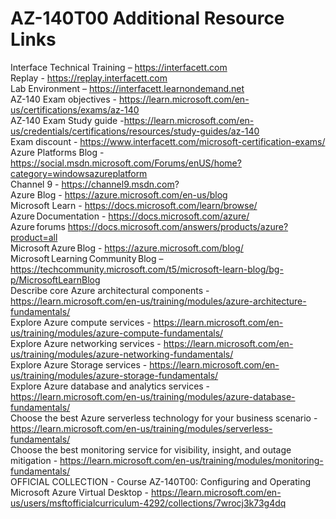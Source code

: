# AZ-140T00 Additional Resource Links <br>

Interface Technical Training – https://interfacett.com<br>
Replay - https://replay.interfacett.com<br>
Lab Environment – https://interfacett.learnondemand.net<br>
AZ-140 Exam objectives - https://learn.microsoft.com/en-us/certifications/exams/az-140<br>
AZ-140 Exam Study guide -https://learn.microsoft.com/en-us/credentials/certifications/resources/study-guides/az-140<br>
Exam discount - https://www.interfacett.com/microsoft-certification-exams/<br>
Azure Platforms Blog - https://social.msdn.microsoft.com/Forums/enUS/home?category=windowsazureplatform <br>
Channel 9 - https://channel9.msdn.com? <br>
Azure Blog - https://azure.microsoft.com/en-us/blog <br>
Microsoft Learn - https://docs.microsoft.com/learn/browse/ <br>
Azure Documentation - https://docs.microsoft.com/azure/  <br>
Azure forums https://docs.microsoft.com/answers/products/azure?product=all  <br>
Microsoft Azure Blog - https://azure.microsoft.com/blog/  <br>
Microsoft Learning Community Blog – https://techcommunity.microsoft.com/t5/microsoft-learn-blog/bg-p/MicrosoftLearnBlog  <br>
Describe core Azure architectural components - https://learn.microsoft.com/en-us/training/modules/azure-architecture-fundamentals/ <br>
Explore Azure compute services - https://learn.microsoft.com/en-us/training/modules/azure-compute-fundamentals/ <br>
Explore Azure networking services - https://learn.microsoft.com/en-us/training/modules/azure-networking-fundamentals/ <br>
Explore Azure Storage services - https://learn.microsoft.com/en-us/training/modules/azure-storage-fundamentals/ <br>
Explore Azure database and analytics services - https://learn.microsoft.com/en-us/training/modules/azure-database-fundamentals/ <br>
Choose the best Azure serverless technology for your business scenario - https://learn.microsoft.com/en-us/training/modules/serverless-fundamentals/ <br>
Choose the best monitoring service for visibility, insight, and outage mitigation - https://learn.microsoft.com/en-us/training/modules/monitoring-fundamentals/ <br>
OFFICIAL COLLECTION - Course AZ-140T00: Configuring and Operating Microsoft Azure Virtual Desktop - https://learn.microsoft.com/en-us/users/msftofficialcurriculum-4292/collections/7wrocj3k73g4dq <br>

